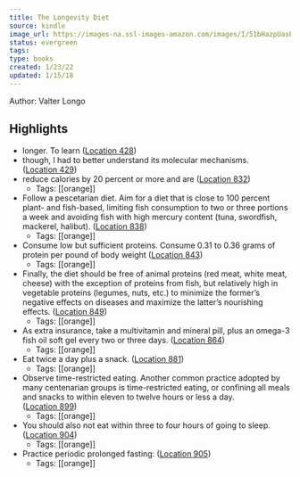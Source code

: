```yaml
---
title: The Longevity Diet
source: kindle
image_url: https://images-na.ssl-images-amazon.com/images/I/51bHazpUasL._SL200_.jpg
status: evergreen
tags: 
type: books
created: 1/23/22
updated: 1/15/18
---
```


Author: Valter Longo

## Highlights
- longer. To learn ([Location 428](https://readwise.io/to_kindle?action=open&asin=B073YMYX7H&location=428))
- though, I had to better understand its molecular mechanisms. ([Location 429](https://readwise.io/to_kindle?action=open&asin=B073YMYX7H&location=429))
- reduce calories by 20 percent or more and are ([Location 832](https://readwise.io/to_kindle?action=open&asin=B073YMYX7H&location=832))
    - Tags: [[orange]] 
- Follow a pescetarian diet. Aim for a diet that is close to 100 percent plant- and fish-based, limiting fish consumption to two or three portions a week and avoiding fish with high mercury content (tuna, swordfish, mackerel, halibut). ([Location 838](https://readwise.io/to_kindle?action=open&asin=B073YMYX7H&location=838))
    - Tags: [[orange]] 
- Consume low but sufficient proteins. Consume 0.31 to 0.36 grams of protein per pound of body weight ([Location 843](https://readwise.io/to_kindle?action=open&asin=B073YMYX7H&location=843))
    - Tags: [[orange]] 
- Finally, the diet should be free of animal proteins (red meat, white meat, cheese) with the exception of proteins from fish, but relatively high in vegetable proteins (legumes, nuts, etc.) to minimize the former’s negative effects on diseases and maximize the latter’s nourishing effects. ([Location 849](https://readwise.io/to_kindle?action=open&asin=B073YMYX7H&location=849))
    - Tags: [[orange]] 
- As extra insurance, take a multivitamin and mineral pill, plus an omega-3 fish oil soft gel every two or three days. ([Location 864](https://readwise.io/to_kindle?action=open&asin=B073YMYX7H&location=864))
    - Tags: [[orange]] 
- Eat twice a day plus a snack. ([Location 881](https://readwise.io/to_kindle?action=open&asin=B073YMYX7H&location=881))
    - Tags: [[orange]] 
- Observe time-restricted eating. Another common practice adopted by many centenarian groups is time-restricted eating, or confining all meals and snacks to within eleven to twelve hours or less a day. ([Location 899](https://readwise.io/to_kindle?action=open&asin=B073YMYX7H&location=899))
    - Tags: [[orange]] 
- You should also not eat within three to four hours of going to sleep. ([Location 904](https://readwise.io/to_kindle?action=open&asin=B073YMYX7H&location=904))
    - Tags: [[orange]] 
- Practice periodic prolonged fasting: ([Location 905](https://readwise.io/to_kindle?action=open&asin=B073YMYX7H&location=905))
    - Tags: [[orange]] 
